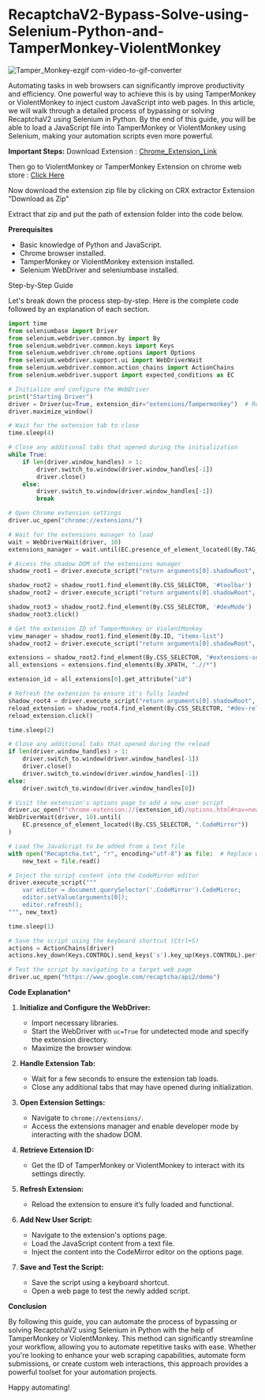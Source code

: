 # RecaptchaV2-Bypass-Solve-using-Selenium-Python-and-TamperMonkey-ViolentMonkey
![Tamper_Monkey-ezgif com-video-to-gif-converter](https://github.com/user-attachments/assets/d9de97ee-1396-4977-bf5c-db7eb0df402a)

Automating tasks in web browsers can significantly improve productivity and efficiency. One powerful way to achieve this is by using TamperMonkey or ViolentMonkey to inject custom JavaScript into web pages. In this article, we will walk through a detailed process of bypassing or solving RecaptchaV2 using Selenium in Python. By the end of this guide, you will be able to load a JavaScript file into TamperMonkey or ViolentMonkey using Selenium, making your automation scripts even more powerful.

**Important Steps:**
Download Extension : [Chrome_Extension_Link](https://chromewebstore.google.com/detail/crx-extractordownloader/ajkhmmldknmfjnmeedkbkkojgobmljda)

Then go to ViolentMonkey or TamperMonkey Extension on chrome web store : [Click Here](https://chromewebstore.google.com/detail/tampermonkey/dhdgffkkebhmkfjojejmpbldmpobfkfo)

Now download the extension zip file by clicking on CRX extractor Extension "Download as Zip"

Extract that zip and put the path of extension folder into the code below.

**Prerequisites**

- Basic knowledge of Python and JavaScript.
- Chrome browser installed.
- TamperMonkey or ViolentMonkey extension installed.
- Selenium WebDriver and seleniumbase installed.

Step-by-Step Guide

Let's break down the process step-by-step. Here is the complete code followed by an explanation of each section.

```python
import time
from seleniumbase import Driver
from selenium.webdriver.common.by import By
from selenium.webdriver.common.keys import Keys
from selenium.webdriver.chrome.options import Options
from selenium.webdriver.support.ui import WebDriverWait
from selenium.webdriver.common.action_chains import ActionChains
from selenium.webdriver.support import expected_conditions as EC

# Initialize and configure the WebDriver
print("Starting Driver")
driver = Driver(uc=True, extension_dir="extensions/Tampermonkey")  # Replace your extension directory here
driver.maximize_window()

# Wait for the extension tab to close
time.sleep(4)

# Close any additional tabs that opened during the initialization
while True:
    if len(driver.window_handles) > 1:
        driver.switch_to.window(driver.window_handles[-1])
        driver.close()
    else:
        driver.switch_to.window(driver.window_handles[-1])
        break

# Open Chrome extension settings
driver.uc_open("chrome://extensions/")

# Wait for the extensions manager to load
wait = WebDriverWait(driver, 10)
extensions_manager = wait.until(EC.presence_of_element_located((By.TAG_NAME, "extensions-manager")))

# Access the shadow DOM of the extensions manager
shadow_root1 = driver.execute_script("return arguments[0].shadowRoot", extensions_manager)

shadow_root2 = shadow_root1.find_element(By.CSS_SELECTOR, '#toolbar')
shadow_root2 = driver.execute_script("return arguments[0].shadowRoot", shadow_root2)

shadow_root3 = shadow_root2.find_element(By.CSS_SELECTOR, '#devMode')
shadow_root3.click()

# Get the extension ID of TamperMonkey or ViolentMonkey
view_manager = shadow_root1.find_element(By.ID, "items-list")
shadow_root2 = driver.execute_script("return arguments[0].shadowRoot", view_manager)

extensions = shadow_root2.find_element(By.CSS_SELECTOR, "#extensions-section > div")
all_extensions = extensions.find_elements(By.XPATH, ".//*")

extension_id = all_extensions[0].get_attribute("id")

# Refresh the extension to ensure it's fully loaded
shadow_root4 = driver.execute_script("return arguments[0].shadowRoot", all_extensions[0])
reload_extension = shadow_root4.find_element(By.CSS_SELECTOR, "#dev-reload-button")
reload_extension.click()

time.sleep(2)

# Close any additional tabs that opened during the reload
if len(driver.window_handles) > 1:
    driver.switch_to.window(driver.window_handles[-1])
    driver.close()
    driver.switch_to.window(driver.window_handles[-1])
else:
    driver.switch_to.window(driver.window_handles[0])

# Visit the extension's options page to add a new user script
driver.uc_open(f"chrome-extension://{extension_id}/options.html#nav=new-user-script+editor")
WebDriverWait(driver, 10).until(
    EC.presence_of_element_located((By.CSS_SELECTOR, ".CodeMirror"))
)

# Load the JavaScript to be added from a text file
with open("Recaptcha.txt", "r", encoding="utf-8") as file:  # Replace with your script file
    new_text = file.read()

# Inject the script content into the CodeMirror editor
driver.execute_script("""
    var editor = document.querySelector('.CodeMirror').CodeMirror;
    editor.setValue(arguments[0]);
    editor.refresh();
""", new_text)

time.sleep(1)

# Save the script using the keyboard shortcut (Ctrl+S)
actions = ActionChains(driver)
actions.key_down(Keys.CONTROL).send_keys('s').key_up(Keys.CONTROL).perform()

# Test the script by navigating to a target web page
driver.uc_open("https://www.google.com/recaptcha/api2/demo")
```

**Code Explanation***

1. **Initialize and Configure the WebDriver:**
    - Import necessary libraries.
    - Start the WebDriver with `uc=True` for undetected mode and specify the extension directory.
    - Maximize the browser window.

2. **Handle Extension Tab:**
    - Wait for a few seconds to ensure the extension tab loads.
    - Close any additional tabs that may have opened during initialization.

3. **Open Extension Settings:**
    - Navigate to `chrome://extensions/`.
    - Access the extensions manager and enable developer mode by interacting with the shadow DOM.

4. **Retrieve Extension ID:**
    - Get the ID of TamperMonkey or ViolentMonkey to interact with its settings directly.

5. **Refresh Extension:**
    - Reload the extension to ensure it’s fully loaded and functional.

6. **Add New User Script:**
    - Navigate to the extension's options page.
    - Load the JavaScript content from a text file.
    - Inject the content into the CodeMirror editor on the options page.

7. **Save and Test the Script:**
    - Save the script using a keyboard shortcut.
    - Open a web page to test the newly added script.

**Conclusion**

By following this guide, you can automate the process of bypassing or solving RecaptchaV2 using Selenium in Python with the help of TamperMonkey or ViolentMonkey. This method can significantly streamline your workflow, allowing you to automate repetitive tasks with ease. Whether you're looking to enhance your web scraping capabilities, automate form submissions, or create custom web interactions, this approach provides a powerful toolset for your automation projects.

Happy automating!

